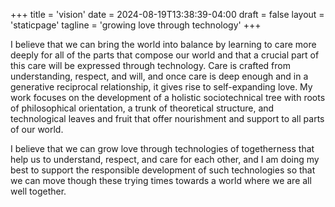 +++
title = 'vision'
date = 2024-08-19T13:38:39-04:00
draft = false
layout = 'staticpage'
tagline = 'growing love through technology'
+++

I believe that we can bring the world into balance by learning to care more deeply for all of the parts that compose our world and that a crucial part of this care will be expressed through technology. Care is crafted from understanding, respect, and will, and once care is deep enough and in a generative reciprocal relationship, it gives rise to self-expanding love. My work focuses on the development of a holistic sociotechnical tree with roots of philosophical orientation, a trunk of theoretical structure, and technological leaves and fruit that offer nourishment and support to all parts of our world.

I believe that we can grow love through technologies of togetherness that help us to understand, respect, and care for each other, and I am doing my best to support the responsible development of such technologies so that we can move though these trying times towards a world where we are all well together.
